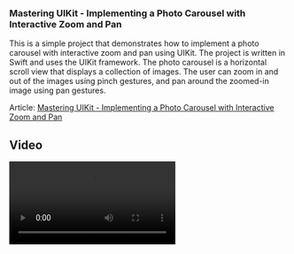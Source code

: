 ### Mastering UIKit - Implementing a Photo Carousel with Interactive Zoom and Pan

This is a simple project that demonstrates how to implement a photo carousel with interactive zoom and pan using UIKit. The project is written in Swift and uses the UIKit framework. The photo carousel is a horizontal scroll view that displays a collection of images. The user can zoom in and out of the images using pinch gestures, and pan around the zoomed-in image using pan gestures.

Article: [Mastering UIKit - Implementing a Photo Carousel with Interactive Zoom and Pan](placeholder)

## Video
<video src="readme_assets/carouselDemo.mp4" preload autoplay loop controlsstyle="max-width:100%;"></video>

